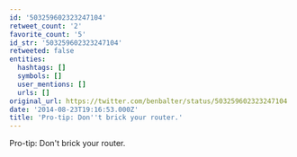 ```yaml
---
id: '503259602323247104'
retweet_count: '2'
favorite_count: '5'
id_str: '503259602323247104'
retweeted: false
entities:
  hashtags: []
  symbols: []
  user_mentions: []
  urls: []
original_url: https://twitter.com/benbalter/status/503259602323247104
date: '2014-08-23T19:16:53.000Z'
title: 'Pro-tip: Don''t brick your router.'
---
```


Pro-tip: Don't brick your router.